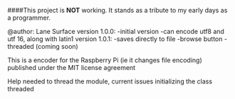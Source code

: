 ####This project is **NOT** working. It stands as a tribute to my early days as a programmer.

@author: Lane Surface
version 1.0.0:
-initial version
-can encode utf8 and utf 16, along with latin1
version 1.0.1:
-saves directly to file
-browse button
-threaded (coming soon)

This is a encoder for the Raspberry Pi (ie it changes file encoding)
published under the MIT license agreement

Help needed to thread the module, current issues initializing the class threaded
